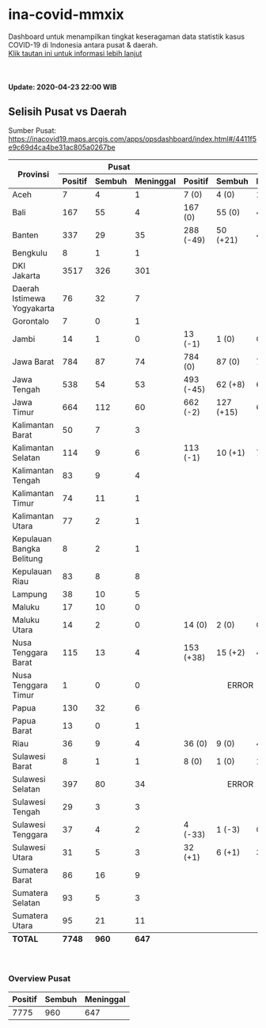 # ina-covid-mmxix
Dashboard untuk menampilkan tingkat keseragaman data statistik kasus COVID-19 di Indonesia antara pusat & daerah. \
[Klik tautan ini untuk informasi lebih lanjut](INFO.md)

<br>

#### Update: 2020-04-23 22:00 WIB
## Selisih Pusat vs Daerah
Sumber Pusat: https://inacovid19.maps.arcgis.com/apps/opsdashboard/index.html#/4411f5e9c69d4ca4be31ac805a0267be
<table>
    <thead>
        <tr>
            <th rowspan=2 style="text-align:center">Provinsi</th>
            <th colspan=3 style="text-align:center">Pusat</th>
            <th colspan=4 style="text-align:center">Daerah</th>
        </tr>
        <tr>
            <th>Positif</th>
            <th>Sembuh</th>
            <th>Meninggal</th>
            <th>Positif</th>
            <th>Sembuh</th>
            <th>Meninggal</th>
            <th>Sumber</th>
        </tr>
    </thead>
    <tbody>
        <tr><td class="province">Aceh</td><td class="national-positive">7</td><td class="national-recover">4</td><td class="national-dead">1</td><td class="regional-positive">7 <span class="diff-positive">(0)</span></td><td class="regional-recover">4 <span class="diff-recover">(0)</span></td><td class="regional-dead">1 <span class="diff-dead">(0)</span></td><td class="regional-source"><a href="https://covid19.acehprov.go.id">https://covid19.acehprov.go.id</a></td></tr>
        <tr><td class="province">Bali</td><td class="national-positive">167</td><td class="national-recover">55</td><td class="national-dead">4</td><td class="regional-positive">167 <span class="diff-positive">(0)</span></td><td class="regional-recover">55 <span class="diff-recover">(0)</span></td><td class="regional-dead">4 <span class="diff-dead">(0)</span></td><td class="regional-source"><a href="https://infocorona.baliprov.go.id">https://infocorona.baliprov.go.id</a></td></tr>
        <tr><td class="province">Banten</td><td class="national-positive">337</td><td class="national-recover">29</td><td class="national-dead">35</td><td class="regional-positive">288 <span class="diff-positive">(-49)</span></td><td class="regional-recover">50 <span class="diff-recover">(+21)</span></td><td class="regional-dead">43 <span class="diff-dead">(+8)</span></td><td class="regional-source"><a href="https://infocorona.bantenprov.go.id">https://infocorona.bantenprov.go.id</a></td></tr>
        <tr><td class="province">Bengkulu</td><td class="national-positive">8</td><td class="national-recover">1</td><td class="national-dead">1</td><td class="regional-unknown" colspan=4></td></tr>
        <tr><td class="province">DKI Jakarta</td><td class="national-positive">3517</td><td class="national-recover">326</td><td class="national-dead">301</td><td class="regional-unknown" colspan=4></td></tr>
        <tr><td class="province">Daerah Istimewa Yogyakarta</td><td class="national-positive">76</td><td class="national-recover">32</td><td class="national-dead">7</td><td class="regional-unknown" colspan=4></td></tr>
        <tr><td class="province">Gorontalo</td><td class="national-positive">7</td><td class="national-recover">0</td><td class="national-dead">1</td><td class="regional-unknown" colspan=4></td></tr>
        <tr><td class="province">Jambi</td><td class="national-positive">14</td><td class="national-recover">1</td><td class="national-dead">0</td><td class="regional-positive">13 <span class="diff-positive">(-1)</span></td><td class="regional-recover">1 <span class="diff-recover">(0)</span></td><td class="regional-dead">0 <span class="diff-dead">(0)</span></td><td class="regional-source"><a href="http://corona.jambiprov.go.id">http://corona.jambiprov.go.id</a></td></tr>
        <tr><td class="province">Jawa Barat</td><td class="national-positive">784</td><td class="national-recover">87</td><td class="national-dead">74</td><td class="regional-positive">784 <span class="diff-positive">(0)</span></td><td class="regional-recover">87 <span class="diff-recover">(0)</span></td><td class="regional-dead">74 <span class="diff-dead">(0)</span></td><td class="regional-source"><a href="https://pikobar.jabarprov.go.id">https://pikobar.jabarprov.go.id</a></td></tr>
        <tr><td class="province">Jawa Tengah</td><td class="national-positive">538</td><td class="national-recover">54</td><td class="national-dead">53</td><td class="regional-positive">493 <span class="diff-positive">(-45)</span></td><td class="regional-recover">62 <span class="diff-recover">(+8)</span></td><td class="regional-dead">60 <span class="diff-dead">(+7)</span></td><td class="regional-source"><a href="https://corona.jatengprov.go.id">https://corona.jatengprov.go.id</a></td></tr>
        <tr><td class="province">Jawa Timur</td><td class="national-positive">664</td><td class="national-recover">112</td><td class="national-dead">60</td><td class="regional-positive">662 <span class="diff-positive">(-2)</span></td><td class="regional-recover">127 <span class="diff-recover">(+15)</span></td><td class="regional-dead">66 <span class="diff-dead">(+6)</span></td><td class="regional-source"><a href="https://infocovid19.jatimprov.go.id">https://infocovid19.jatimprov.go.id</a></td></tr>
        <tr><td class="province">Kalimantan Barat</td><td class="national-positive">50</td><td class="national-recover">7</td><td class="national-dead">3</td><td class="regional-unknown" colspan=4></td></tr>
        <tr><td class="province">Kalimantan Selatan</td><td class="national-positive">114</td><td class="national-recover">9</td><td class="national-dead">6</td><td class="regional-positive">113 <span class="diff-positive">(-1)</span></td><td class="regional-recover">10 <span class="diff-recover">(+1)</span></td><td class="regional-dead">7 <span class="diff-dead">(+1)</span></td><td class="regional-source"><a href="https://corona.kalselprov.go.id">https://corona.kalselprov.go.id</a></td></tr>
        <tr><td class="province">Kalimantan Tengah</td><td class="national-positive">83</td><td class="national-recover">9</td><td class="national-dead">4</td><td class="regional-unknown" colspan=4></td></tr>
        <tr><td class="province">Kalimantan Timur</td><td class="national-positive">74</td><td class="national-recover">11</td><td class="national-dead">1</td><td class="regional-unknown" colspan=4></td></tr>
        <tr><td class="province">Kalimantan Utara</td><td class="national-positive">77</td><td class="national-recover">2</td><td class="national-dead">1</td><td class="regional-unknown" colspan=4></td></tr>
        <tr><td class="province">Kepulauan Bangka Belitung</td><td class="national-positive">8</td><td class="national-recover">2</td><td class="national-dead">1</td><td class="regional-unknown" colspan=4></td></tr>
        <tr><td class="province">Kepulauan Riau</td><td class="national-positive">83</td><td class="national-recover">8</td><td class="national-dead">8</td><td class="regional-unknown" colspan=4></td></tr>
        <tr><td class="province">Lampung</td><td class="national-positive">38</td><td class="national-recover">10</td><td class="national-dead">5</td><td class="regional-unknown" colspan=4></td></tr>
        <tr><td class="province">Maluku</td><td class="national-positive">17</td><td class="national-recover">10</td><td class="national-dead">0</td><td class="regional-unknown" colspan=4></td></tr>
        <tr><td class="province">Maluku Utara</td><td class="national-positive">14</td><td class="national-recover">2</td><td class="national-dead">0</td><td class="regional-positive">14 <span class="diff-positive">(0)</span></td><td class="regional-recover">2 <span class="diff-recover">(0)</span></td><td class="regional-dead">0 <span class="diff-dead">(0)</span></td><td class="regional-source"><a href="http://corona.malutprov.go.id">http://corona.malutprov.go.id</a></td></tr>
        <tr><td class="province">Nusa Tenggara Barat</td><td class="national-positive">115</td><td class="national-recover">13</td><td class="national-dead">4</td><td class="regional-positive">153 <span class="diff-positive">(+38)</span></td><td class="regional-recover">15 <span class="diff-recover">(+2)</span></td><td class="regional-dead">4 <span class="diff-dead">(0)</span></td><td class="regional-source"><a href="https://corona.ntbprov.go.id">https://corona.ntbprov.go.id</a></td></tr>
        <tr><td class="province">Nusa Tenggara Timur</td><td class="national-positive">1</td><td class="national-recover">0</td><td class="national-dead">0</td><td class="regional-error" colspan=3 style="text-align:center">ERROR</td><td class="regional-source"><a href="https://covid19.nttprov.go.id">https://covid19.nttprov.go.id</a></td></tr>
        <tr><td class="province">Papua</td><td class="national-positive">130</td><td class="national-recover">32</td><td class="national-dead">6</td><td class="regional-unknown" colspan=4></td></tr>
        <tr><td class="province">Papua Barat</td><td class="national-positive">13</td><td class="national-recover">0</td><td class="national-dead">1</td><td class="regional-unknown" colspan=4></td></tr>
        <tr><td class="province">Riau</td><td class="national-positive">36</td><td class="national-recover">9</td><td class="national-dead">4</td><td class="regional-positive">36 <span class="diff-positive">(0)</span></td><td class="regional-recover">9 <span class="diff-recover">(0)</span></td><td class="regional-dead">4 <span class="diff-dead">(0)</span></td><td class="regional-source"><a href="https://corona.riau.go.id">https://corona.riau.go.id</a></td></tr>
        <tr><td class="province">Sulawesi Barat</td><td class="national-positive">8</td><td class="national-recover">1</td><td class="national-dead">1</td><td class="regional-positive">8 <span class="diff-positive">(0)</span></td><td class="regional-recover">1 <span class="diff-recover">(0)</span></td><td class="regional-dead">1 <span class="diff-dead">(0)</span></td><td class="regional-source"><a href="https://covid19.sulbarprov.go.id">https://covid19.sulbarprov.go.id</a></td></tr>
        <tr><td class="province">Sulawesi Selatan</td><td class="national-positive">397</td><td class="national-recover">80</td><td class="national-dead">34</td><td class="regional-error" colspan=3 style="text-align:center">ERROR</td><td class="regional-source"><a href="https://covid19.sulselprov.go.id">https://covid19.sulselprov.go.id</a></td></tr>
        <tr><td class="province">Sulawesi Tengah</td><td class="national-positive">29</td><td class="national-recover">3</td><td class="national-dead">3</td><td class="regional-unknown" colspan=4></td></tr>
        <tr><td class="province">Sulawesi Tenggara</td><td class="national-positive">37</td><td class="national-recover">4</td><td class="national-dead">2</td><td class="regional-positive">4 <span class="diff-positive">(-33)</span></td><td class="regional-recover">1 <span class="diff-recover">(-3)</span></td><td class="regional-dead">0 <span class="diff-dead">(-2)</span></td><td class="regional-source"><a href="https://dinkes.sultraprov.go.id">https://dinkes.sultraprov.go.id</a></td></tr>
        <tr><td class="province">Sulawesi Utara</td><td class="national-positive">31</td><td class="national-recover">5</td><td class="national-dead">3</td><td class="regional-positive">32 <span class="diff-positive">(+1)</span></td><td class="regional-recover">6 <span class="diff-recover">(+1)</span></td><td class="regional-dead">3 <span class="diff-dead">(0)</span></td><td class="regional-source"><a href="https://corona.sulutprov.go.id">https://corona.sulutprov.go.id</a></td></tr>
        <tr><td class="province">Sumatera Barat</td><td class="national-positive">86</td><td class="national-recover">16</td><td class="national-dead">9</td><td class="regional-unknown" colspan=4></td></tr>
        <tr><td class="province">Sumatera Selatan</td><td class="national-positive">93</td><td class="national-recover">5</td><td class="national-dead">3</td><td class="regional-unknown" colspan=4></td></tr>
        <tr><td class="province">Sumatera Utara</td><td class="national-positive">95</td><td class="national-recover">21</td><td class="national-dead">11</td><td class="regional-unknown" colspan=4></td></tr>
    </tbody>
    <tfoot>
        <tr>
            <td><b>TOTAL</b></td>
            <td><b>7748</b></td>
            <td><b>960</b></td>
            <td><b>647</b></td>
            <td colspan=4></td>
        </tr>
    </tfoot>
</table>
<br>

### Overview Pusat
| Positif | Sembuh | Meninggal |
|--|--|--|
| 7775 | 960 | 647 |